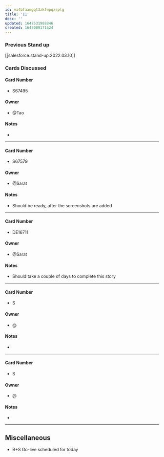 ```yaml
---
id: vi4bfaamgqt3zkfwpqzsplg
title: '11'
desc: ''
updated: 1647531988846
created: 1647009171624
---
```


### Previous Stand up
[[salesforce.stand-up.2022.03.10]]

### Cards Discussed
#### Card Number
- S67495
#### Owner
- @Tao 
#### Notes
- 
---
#### Card Number
- S67579
#### Owner
- @Sarat 
#### Notes
- Should be ready, after the screenshots are added
---
#### Card Number
- DE16711
#### Owner
- @Sarat 
#### Notes
- Should take a couple of days to complete this story 
---
#### Card Number
- S
#### Owner
- @ 
#### Notes
-
---
#### Card Number
- S
#### Owner
- @ 
#### Notes
-
---
## Miscellaneous
- B+S Go-live scheduled for today 
